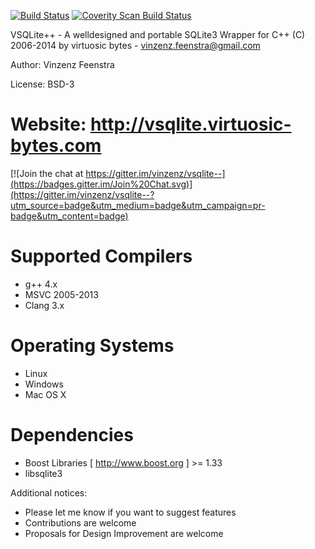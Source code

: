 [![Build Status](https://travis-ci.org/vinzenz/vsqlite--.png?branch=master)](https://travis-ci.org/vinzenz/vsqlite--)
[![Coverity Scan Build Status](https://scan.coverity.com/projects/1976/badge.svg)](https://scan.coverity.com/projects/1976)

VSQLite++ - A welldesigned and portable SQLite3 Wrapper for C++
(C) 2006-2014 by virtuosic bytes  - vinzenz.feenstra@gmail.com

Author: Vinzenz Feenstra

License: BSD-3

# Website: http://vsqlite.virtuosic-bytes.com

[![Join the chat at https://gitter.im/vinzenz/vsqlite--](https://badges.gitter.im/Join%20Chat.svg)](https://gitter.im/vinzenz/vsqlite--?utm_source=badge&utm_medium=badge&utm_campaign=pr-badge&utm_content=badge)

# Supported Compilers
- g++ 4.x
- MSVC 2005-2013
- Clang 3.x

# Operating Systems
- Linux
- Windows
- Mac OS X

# Dependencies
- Boost Libraries [ http://www.boost.org ] >= 1.33
- libsqlite3


Additional notices:

- Please let me know if you want to suggest features
- Contributions are welcome
- Proposals for Design Improvement are welcome
